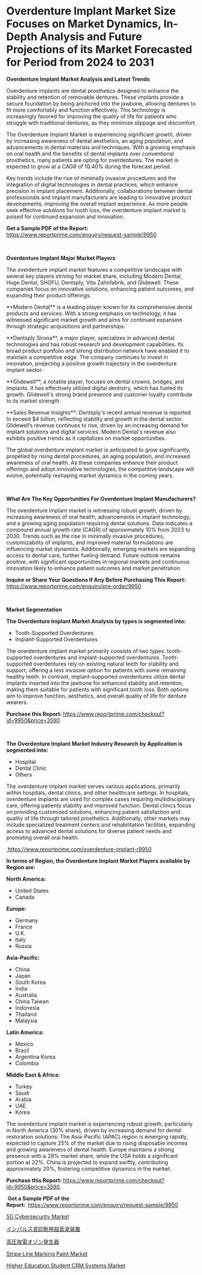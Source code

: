 <p><h1>Overdenture Implant Market Size Focuses on Market Dynamics, In-Depth Analysis and Future Projections of its Market Forecasted for Period from 2024 to 2031</h1></p><p><strong>Overdenture Implant Market Analysis and Latest Trends</strong></p>
<p><p>Overdenture implants are dental prosthetics designed to enhance the stability and retention of removable dentures. These implants provide a secure foundation by being anchored into the jawbone, allowing dentures to fit more comfortably and function effectively. This technology is increasingly favored for improving the quality of life for patients who struggle with traditional dentures, as they minimize slippage and discomfort.</p><p>The Overdenture Implant Market is experiencing significant growth, driven by increasing awareness of dental aesthetics, an aging population, and advancements in dental materials and techniques. With a growing emphasis on oral health and the benefits of dental implants over conventional prosthetics, many patients are opting for overdentures. The market is expected to grow at a CAGR of 10.40% during the forecast period.</p><p>Key trends include the rise of minimally invasive procedures and the integration of digital technologies in dental practices, which enhance precision in implant placement. Additionally, collaborations between dental professionals and implant manufacturers are leading to innovative product developments, improving the overall implant experience. As more people seek effective solutions for tooth loss, the overdenture implant market is poised for continued expansion and innovation.</p></p>
<p><strong>Get a Sample PDF of the Report:&nbsp;</strong> <a href="https://www.reportprime.com/enquiry/request-sample/9950">https://www.reportprime.com/enquiry/request-sample/9950</a></p>
<p>&nbsp;</p>
<p><strong>Overdenture Implant Major Market Players</strong></p>
<p><p>The overdenture implant market features a competitive landscape with several key players striving for market share, including Modern Dental, Huge Dental, SHOFU, Dentsply, Vita Zahnfabrik, and Glidewell. These companies focus on innovative solutions, enhancing patient outcomes, and expanding their product offerings.</p><p>**Modern Dental** is a leading player known for its comprehensive dental products and services. With a strong emphasis on technology, it has witnessed significant market growth and aims for continued expansion through strategic acquisitions and partnerships.</p><p>**Dentsply Sirona**, a major player, specializes in advanced dental technologies and has robust research and development capabilities. Its broad product portfolio and strong distribution network have enabled it to maintain a competitive edge. The company continues to invest in innovation, projecting a positive growth trajectory in the overdenture implant sector.</p><p>**Glidewell**, a notable player, focuses on dental crowns, bridges, and implants. It has effectively utilized digital dentistry, which has fueled its growth. Glidewell's strong brand presence and customer loyalty contribute to its market strength.</p><p>**Sales Revenue Insights**: Dentsply's recent annual revenue is reported to exceed $4 billion, reflecting stability and growth in the dental sector. Glidewell’s revenue continues to rise, driven by an increasing demand for implant solutions and digital services. Modern Dental's revenue also exhibits positive trends as it capitalizes on market opportunities.</p><p>The global overdenture implant market is anticipated to grow significantly, propelled by rising dental procedures, an aging population, and increased awareness of oral health. As these companies enhance their product offerings and adopt innovative technologies, the competitive landscape will evolve, potentially reshaping market dynamics in the coming years.</p></p>
<p>&nbsp;</p>
<p><strong>What Are The Key Opportunities For Overdenture Implant Manufacturers?</strong></p>
<p><p>The overdenture implant market is witnessing robust growth, driven by increasing awareness of oral health, advancements in implant technology, and a growing aging population requiring dental solutions. Data indicates a compound annual growth rate (CAGR) of approximately 10% from 2023 to 2030. Trends such as the rise in minimally invasive procedures, customizability of implants, and improved material formulations are influencing market dynamics. Additionally, emerging markets are expanding access to dental care, further fueling demand. Future outlook remains positive, with significant opportunities in regional markets and continuous innovation likely to enhance patient outcomes and market penetration.</p></p>
<p><strong>Inquire or Share Your Questions If Any Before Purchasing This Report:</strong> <a href="https://www.reportprime.com/enquiry/pre-order/9950">https://www.reportprime.com/enquiry/pre-order/9950</a></p>
<p>&nbsp;</p>
<p><strong>Market Segmentation</strong></p>
<p><strong>The Overdenture Implant Market Analysis by types is segmented into:</strong></p>
<p><ul><li>Tooth-Supported Overdentures</li><li>Implant-Supported Overdentures</li></ul></p>
<p><p>The overdenture implant market primarily consists of two types: tooth-supported overdentures and implant-supported overdentures. Tooth-supported overdentures rely on existing natural teeth for stability and support, offering a less invasive option for patients with some remaining healthy teeth. In contrast, implant-supported overdentures utilize dental implants inserted into the jawbone for enhanced stability and retention, making them suitable for patients with significant tooth loss. Both options aim to improve function, aesthetics, and overall quality of life for denture wearers.</p></p>
<p><strong>Purchase this Report:&nbsp;</strong><a href="https://www.reportprime.com/checkout?id=9950&price=3590">https://www.reportprime.com/checkout?id=9950&price=3590</a></p>
<p>&nbsp;</p>
<p><strong>The Overdenture Implant Market Industry Research by Application is segmented into:</strong></p>
<p><ul><li>Hospital</li><li>Dental Clinic</li><li>Others</li></ul></p>
<p><p>The overdenture implant market serves various applications, primarily within hospitals, dental clinics, and other healthcare settings. In hospitals, overdenture implants are used for complex cases requiring multidisciplinary care, offering patients stability and improved function. Dental clinics focus on providing customized solutions, enhancing patient satisfaction and quality of life through tailored prosthetics. Additionally, other markets may include specialized treatment centers and rehabilitation facilities, expanding access to advanced dental solutions for diverse patient needs and promoting overall oral health.</p></p>
<p><a href="https://www.reportprime.com/overdenture-implant-r9950">&nbsp;https://www.reportprime.com/overdenture-implant-r9950</a></p>
<p><strong>In terms of Region, the Overdenture Implant Market Players available by Region are:</strong></p>
<p>
    <p> <strong> North America: </strong>
        <ul>
            <li>United States</li>
            <li>Canada</li>
        </ul>
        </p> 
    <p> <strong> Europe: </strong>
        <ul>
            <li>Germany</li>
            <li>France</li>
            <li>U.K.</li>
            <li>Italy</li>
            <li>Russia</li>
        </ul>
        </p> 
    <p> <strong> Asia-Pacific: </strong>
        <ul>
            <li>China</li>
            <li>Japan</li>
            <li>South Korea</li>
            <li>India</li>
            <li>Australia</li>
            <li>China Taiwan</li>
            <li>Indonesia</li>
            <li>Thailand</li>
            <li>Malaysia</li>
        </ul>
        </p> 
    <p> <strong> Latin America: </strong>
        <ul>
            <li>Mexico</li>
            <li>Brazil</li>
            <li>Argentina Korea</li>
            <li>Colombia</li>
        </ul>
        </p> 
    <p> <strong> Middle East & Africa: </strong>
        <ul>
            <li>Turkey</li>
            <li>Saudi</li>
            <li>Arabia</li>
            <li>UAE</li>
            <li>Korea</li>
        </ul>
    </p>
    </p>
<p><p>The overdenture implant market is experiencing robust growth, particularly in North America (30% share), driven by increasing demand for dental restoration solutions. The Asia-Pacific (APAC) region is emerging rapidly, expected to capture 25% of the market due to rising disposable incomes and growing awareness of dental health. Europe maintains a strong presence with a 28% market share, while the USA holds a significant portion at 22%. China is projected to expand swiftly, contributing approximately 20%, fostering competitive dynamics in the market.</p></p>
<p><strong>Purchase this Report: </strong><a href="https://www.reportprime.com/checkout?id=9950&price=3590">https://www.reportprime.com/checkout?id=9950&price=3590</a></p>
<p>&nbsp;<strong>Get a Sample PDF of the Report:&nbsp;&nbsp;</strong><a href="https://www.reportprime.com/enquiry/request-sample/9950">https://www.reportprime.com/enquiry/request-sample/9950</a></p>
<p><strong></strong></p>
<p><p><a href="https://www.linkedin.com/pulse/5g-cybersecurity-market-segmentation-geographical-regions-forcast-cyjvf?trackingId=mI%2FbTKoOSnq0cdfeAMWrxg%3D%3D">5G Cybersecurity Market</a></p><p><a href="https://medium.com/@cryptoasu_20150/impulse-wave-diagnostic-ultrasound-devices-6dd2aeebbb64">インパルス波診断用超音波装置</a></p><p><a href="https://medium.com/@cryptoasu_20150/high-pressure-discharge-ozone-generator-market-%E3%81%AF-%E3%82%B3%E3%82%B9%E3%83%88%E7%AE%A1%E7%90%86%E3%81%A8%E5%8A%B9%E7%8E%87%E5%90%91%E4%B8%8A%E3%82%92%E5%84%AA%E5%85%88%E3%81%97%E3%81%BE%E3%81%99-%E3%81%95%E3%82%89%E3%81%AB-%E5%A0%B1%E5%91%8A%E6%9B%B8%E3%81%AF%E5%B8%82%E5%A0%B4%E3%81%AE%E9%9C%80%E8%A6%81%E9%9D%A2%E3%81%A8%E4%BE%9B%E7%B5%A6%E9%9D%A2%E3%81%AE%E4%B8%A1%E6%96%B9%E3%82%92%E3%82%AB%E3%83%90%E3%83%BC%E3%81%97%E3%81%A6%E3%81%84%E3%81%BE%E3%81%99-4c254055959a">高圧放電オゾン発生器</a></p><p><a href="https://issuu.com/reportprime-2/docs/stripe-line-marking-paint-market-si_0e777d8df1e6d9">Stripe Line Marking Paint Market</a></p><p><a href="https://medium.com/@yeie266/this-report-aims-to-provide-a-comprehensive-presentation-of-the-global-market-for-higher-education-39089cbe7da9">Higher Education Student CRM Systems Market</a></p></p>
